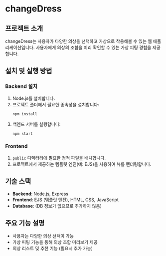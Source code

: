 
# changeDress

## 프로젝트 소개
changeDress는 사용자가 다양한 의상을 선택하고 가상으로 착용해볼 수 있는 웹 애플리케이션입니다. 사용자에게 의상의 조합을 미리 확인할 수 있는 가상 피팅 경험을 제공합니다.

## 설치 및 실행 방법

### Backend 설치
1. Node.js를 설치합니다.
2. 프로젝트 폴더에서 필요한 종속성을 설치합니다:
   ```bash
   npm install
   ```
3. 백엔드 서버를 실행합니다:
   ```bash
   npm start
   ```

### Frontend
1. `public` 디렉터리에 필요한 정적 파일을 배치합니다.
2. 프로젝트에서 제공하는 템플릿 엔진(예: EJS)을 사용하여 뷰를 렌더링합니다.

## 기술 스택
- **Backend**: Node.js, Express
- **Frontend**: EJS (템플릿 엔진), HTML, CSS, JavaScript
- **Database**: (DB 정보가 없으므로 추가하지 않음)

## 주요 기능 설명
- 사용자는 다양한 의상 선택이 가능
- 가상 피팅 기능을 통해 의상 조합 미리보기 제공
- 의상 리스트 및 추천 기능 (필요시 추가 가능)
